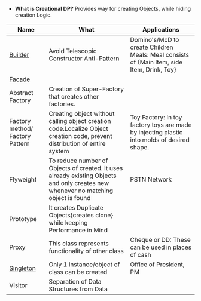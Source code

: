 - **What is Creational DP?** Provides way for creating Objects, while hiding creation Logic.

|Name|What|Applications|
|---|---|---|
|[Builder](Builder)|Avoid Telescopic Constructor Anti-Pattern|Domino's/McD to create Children Meals:  Meal consists of {Main Item, side Item, Drink, Toy}|
|[Facade](Facade)|||
|Abstract Factory|Creation of Super-Factory that creates other factories.||
|Factory method/ Factory Pattern|Creating object without calling object creation code.Localize Object creation code, prevent distribution of entire system|Toy Factory: In toy factory toys are made by injecting plastic into molds of desired shape.|
|Flyweight|To reduce number of Objects of created.  It uses already existing Objects and only creates new whenever no matching object is found|PSTN Network|
|Prototype|It creates Duplicate Objects{creates clone} while keeping Performance in Mind||
|Proxy|This class represents functionality of other class|Cheque or DD: These can be used in places of cash| 
|[Singleton](Singleton)| Only 1 instance/object of class can be created|Office of President, PM|
|Visitor|Separation of Data Structures from Data||

